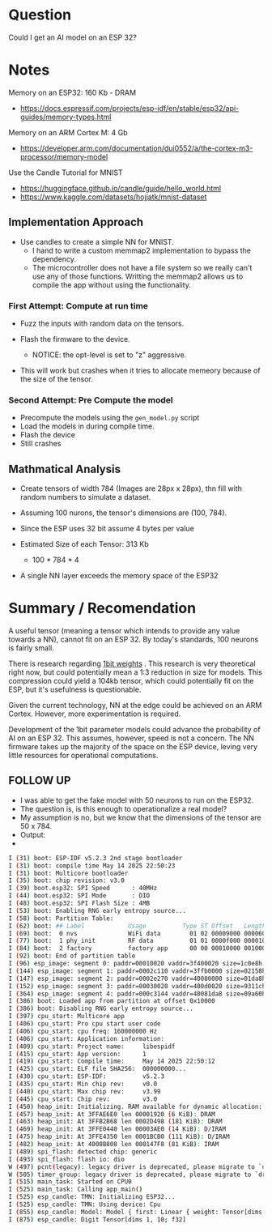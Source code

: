 # Question
Could I get an AI model on an ESP 32?

# Notes
Memory on an ESP32: 160 Kb - DRAM
- https://docs.espressif.com/projects/esp-idf/en/stable/esp32/api-guides/memory-types.html


Memory on an ARM Cortex M: 4 Gb
- https://developer.arm.com/documentation/dui0552/a/the-cortex-m3-processor/memory-model

Use the Candle Tutorial for MNIST
- https://huggingface.github.io/candle/guide/hello_world.html
- https://www.kaggle.com/datasets/hojjatk/mnist-dataset

## Implementation Approach
- Use candles to create a simple NN for MNIST.
    - I hand to write a custom memmap2 implementation to bypass the dependency.
    - The microcontroller does not have a file system so we really can't use any of those functions. Writting the memmap2 allows us to compile the app without using the functionality.

### First Attempt: Compute at run time
- Fuzz the inputs with random data on the tensors.

- Flash the firmware to the device.
     - NOTICE: the opt-level is set to "z" aggressive.

- This will work but crashes when it tries to allocate memeory because of the size of the tensor.

### Second Attempt: Pre Compute the model
- Precompute the models using the `gen_model.py` script
- Load the models in during compile time.
- Flash the device
- Still crashes

## Mathmatical Analysis
- Create tensors of width 784 (Images are 28px x 28px), thn fill with random numbers to simulate a dataset.

- Assuming 100 nurons, the tensor's dimensions are (100, 784).

- Since the ESP uses 32 bit assume 4 bytes per value

- Estimated Size of each Tensor: 313 Kb
    - 100 * 784 * 4

- A single NN layer exceeds the memory space of the ESP32

# Summary / Recomendation
A useful tensor (meaning a tensor which intends to provide any value towards a NN), cannot fit on an ESP 32.
By today's standards, 100 neurons is fairly small. 

There is research regarding [1bit weights](https://arxiv.org/abs/2402.17764) . This research is very theoretical right now, but could potentially mean a 1:3 reduction in size for models. 
This compression could yield a 104kb tensor, which could potentially fit on the ESP, but it's usefulness is questionable.

Given the current technology, NN at the edge could be achieved on an ARM Cortex. However, more experimentation is required.

Development of the 1bit parameter models could advance the probability of AI on an ESP 32. This assumes, however, speed is not a concern. 
The NN firmware takes up the majority of the space on the ESP device, leving very little resources for operational computations.

## FOLLOW UP
- I was able to get the fake model with 50 neurons to run on the ESP32.
- The question is, is this enough to operationalize a real model?
- My assumption is no, but we know that the dimensions of the tensor are 50 x 784.
- Output:
- 
```bash
I (31) boot: ESP-IDF v5.2.3 2nd stage bootloader
I (31) boot: compile time May 14 2025 22:50:23
I (31) boot: Multicore bootloader
I (35) boot: chip revision: v3.0
I (39) boot.esp32: SPI Speed      : 40MHz
I (44) boot.esp32: SPI Mode       : DIO
I (48) boot.esp32: SPI Flash Size : 4MB
I (53) boot: Enabling RNG early entropy source...
I (58) boot: Partition Table:
I (62) boot: ## Label            Usage          Type ST Offset   Length
I (69) boot:  0 nvs              WiFi data        01 02 00009000 00006000
I (77) boot:  1 phy_init         RF data          01 01 0000f000 00001000
I (84) boot:  2 factory          factory app      00 00 00010000 00100000
I (92) boot: End of partition table
I (96) esp_image: segment 0: paddr=00010020 vaddr=3f400020 size=1c0e8h (114920) map
I (144) esp_image: segment 1: paddr=0002c110 vaddr=3ffb0000 size=02158h (  8536) load
I (147) esp_image: segment 2: paddr=0002e270 vaddr=40080000 size=01da8h (  7592) load
I (152) esp_image: segment 3: paddr=00030020 vaddr=400d0020 size=9311ch (602396) map
I (364) esp_image: segment 4: paddr=000c3144 vaddr=40081da8 size=09a60h ( 39520) load
I (386) boot: Loaded app from partition at offset 0x10000
I (386) boot: Disabling RNG early entropy source...
I (397) cpu_start: Multicore app
I (406) cpu_start: Pro cpu start user code
I (406) cpu_start: cpu freq: 160000000 Hz
I (406) cpu_start: Application information:
I (409) cpu_start: Project name:     libespidf
I (415) cpu_start: App version:      1
I (419) cpu_start: Compile time:     May 14 2025 22:50:12
I (425) cpu_start: ELF file SHA256:  000000000...
I (430) cpu_start: ESP-IDF:          v5.2.3
I (435) cpu_start: Min chip rev:     v0.0
I (440) cpu_start: Max chip rev:     v3.99 
I (445) cpu_start: Chip rev:         v3.0
I (450) heap_init: Initializing. RAM available for dynamic allocation:
I (457) heap_init: At 3FFAE6E0 len 00001920 (6 KiB): DRAM
I (463) heap_init: At 3FFB2B68 len 0002D498 (181 KiB): DRAM
I (469) heap_init: At 3FFE0440 len 00003AE0 (14 KiB): D/IRAM
I (475) heap_init: At 3FFE4350 len 0001BCB0 (111 KiB): D/IRAM
I (482) heap_init: At 4008B808 len 000147F8 (81 KiB): IRAM
I (489) spi_flash: detected chip: generic
I (493) spi_flash: flash io: dio
W (497) pcnt(legacy): legacy driver is deprecated, please migrate to `driver/pulse_cnt.h`
W (505) timer_group: legacy driver is deprecated, please migrate to `driver/gptimer.h`
I (515) main_task: Started on CPU0
I (525) main_task: Calling app_main()
I (525) esp_candle: TMN: Initializing ESP32...
I (525) esp_candle: TMN: Using device: Cpu
I (855) esp_candle: Model: Model { first: Linear { weight: Tensor[dims 784, 50; f32], bias: Tensor[dims 50; f32] }, second: Linear { weight: Tensor[dims 50, 10; f32], bias: Tensor[dims 10; f32] } }
I (875) esp_candle: Digit Tensor[dims 1, 10; f32]

```